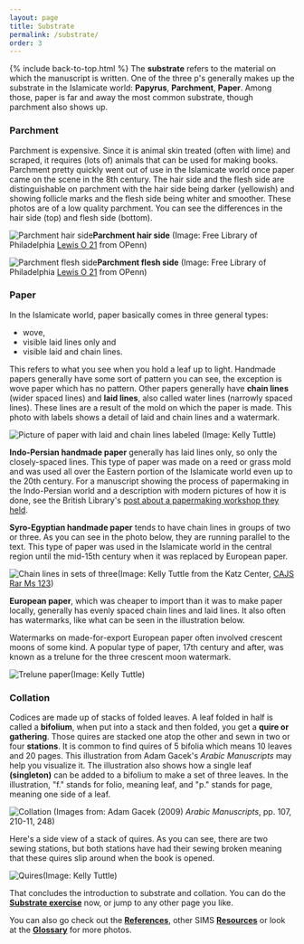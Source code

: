 ```yaml
---
layout: page
title: Substrate
permalink: /substrate/
order: 3
---
```

{% include back-to-top.html %}
The **substrate** refers to the material on which the manuscript is written. One of the three p's generally makes up the substrate in the Islamicate world: **Papyrus**, **Parchment**, **Paper**. Among those, paper is far and away the most common substrate, though parchment also shows up.

### Parchment
Parchment is expensive. Since it is animal skin treated (often with lime) and scraped, it requires (lots of) animals that can be used for making books. Parchment pretty quickly went out of use in the Islamicate world once paper came on the scene in the 8th century. The hair side and the flesh side are distinguishable on parchment with the hair side being darker (yellowish) and showing follicle marks and the flesh side being whiter and smoother. These photos are of a low quality parchment. You can see the differences in the hair side (top) and flesh side (bottom).

![Parchment hair side](http://openn.library.upenn.edu/Data/0023/lewis_o_021/data/web/6970_0008_web.jpg)**Parchment hair side** (Image: Free Library of Philadelphia [Lewis O 21](http://openn.library.upenn.edu/Data/0023/html/lewis_o_021.html) from OPenn)

![Parchment flesh side](http://openn.library.upenn.edu/Data/0023/lewis_o_021/data/web/6970_0009_web.jpg)**Parchment flesh side** (Image: Free Library of Philadelphia [Lewis O 21](http://openn.library.upenn.edu/Data/0023/html/lewis_o_021.html) from OPenn)

### Paper
In the Islamicate world, paper basically comes in three general types:
- wove,
- visible laid lines only and
- visible laid and chain lines.

This refers to what you see when you hold a leaf up to light. Handmade papers generally have some sort of pattern you can see, the exception is wove paper which has no pattern. Other papers generally have **chain lines** (wider spaced lines) and **laid lines**, also called water lines (narrowly spaced lines). These lines are a result of the mold on which the paper is made. This photo with labels shows a detail of laid and chain lines and a watermark.

![Picture of paper with laid and chain lines labeled](/islamicmss/assets/laid-and-chain-lines.jpg)
(Image: Kelly Tuttle)

**Indo-Persian handmade paper** generally has laid lines only, so only the closely-spaced lines. This type of paper was made on a reed or grass mold and was used all over the Eastern portion of the Islamicate world even up to the 20th century. For a manuscript showing the process of papermaking in the Indo-Persian world and a description with modern pictures of how it is done, see the British Library's [post about a papermaking workshop they held](https://britishlibrary.typepad.co.uk/collectioncare/2015/04/making-islamic-style-paper.html).

**Syro-Egyptian handmade paper** tends to have chain lines in groups of two or three. As you can see in the photo below, they are running parallel to the text. This type of paper was used in the Islamicate world in the central region until the mid-15th century when it was replaced by European paper.

![Chain lines in sets of three](/islamicmss/assets/chain-lines-in3.jpg)(Image: Kelly Tuttle from the Katz Center, [CAJS Rar Ms 123](http://openn.library.upenn.edu/Data/0002/html/kcajs_rar_ms123.html))

**European paper**, which was cheaper to import than it was to make paper locally, generally has evenly spaced chain lines and laid lines. It also often has watermarks, like what can be seen in the illustration below.

Watermarks on made-for-export European paper often involved crescent moons of some kind. A popular type of paper, 17th century and after, was known as a trelune for the three crescent moon watermark.

![Trelune paper](/islamicmss/assets/trelune.JPG)(Image: Kelly Tuttle)

### Collation

Codices are made up of stacks of folded leaves. A leaf folded in half is called a **bifolium**, when put into a stack and then folded, you get a **quire or gathering**. Those quires are stacked one atop the other and sewn in two or four **stations**. It is common to find quires of 5 bifolia which means 10 leaves and 20 pages. This illustration from Adam Gacek's *Arabic Manuscripts* may help you visualize it. The illustration also shows how a single leaf **(singleton)** can be added to a bifolium to make a set of three leaves. In the illustration, "f." stands for folio, meaning leaf, and "p." stands for page, meaning one side of a leaf.

![Collation](/islamicmss/assets/codices.jpg)
(Images from: Adam Gacek (2009) *Arabic Manuscripts*, pp. 107, 210-11, 248)

Here's a side view of a stack of quires. As you can see, there are two sewing stations, but both stations have had their sewing broken meaning that these quires slip around when the book is opened.

![Quires](/islamicmss/assets/quires.jpg)(Image: Kelly Tuttle)

That concludes the introduction to substrate and collation. You can do the [**Substrate exercise**](https://forms.gle/EFyS51SgMQTCQM9n8) now, or jump to any other page you like.

You can also go check out the [**References**](/islamicmss/references/), other SIMS [**Resources**](/islamicmss/resources/) or look at the [**Glossary**](/islamicmss/glossary/) for more photos. 
